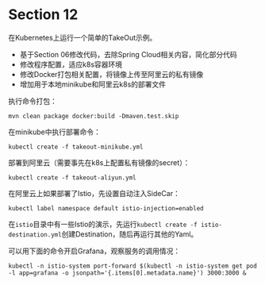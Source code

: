 # Section 12

在Kubernetes上运行一个简单的TakeOut示例。

* 基于Section 06修改代码，去除Spring Cloud相关内容，简化部分代码
* 修改程序配置，适应k8s容器环境
* 修改Docker打包相关配置，将镜像上传至阿里云的私有镜像
* 增加用于本地minikube和阿里云k8s的部署文件

执行命令打包：
```
mvn clean package docker:build -Dmaven.test.skip
```

在minikube中执行部署命令：
```
kubectl create -f takeout-minikube.yml
```

部署到阿里云（需要事先在k8s上配置私有镜像的secret）：
```
kubectl create -f takeout-aliyun.yml
```

在阿里云上如果部署了Istio，先设置自动注入SideCar：

```
kubectl label namespace default istio-injection=enabled
```

在`istio`目录中有一些Istio的演示，先运行`kubectl create -f istio-destination.yml`创建Destination，随后再运行其他的Yaml。

可以用下面的命令开启Grafana，观察服务的调用情况：
```
kubectl -n istio-system port-forward $(kubectl -n istio-system get pod -l app=grafana -o jsonpath='{.items[0].metadata.name}') 3000:3000 &
```
